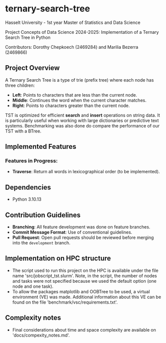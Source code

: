 # ternary-search-tree
Hasselt University - 1st year Master of Statistics and Data Science

Project Concepts of Data Science 2024-2025: Implementation of a Ternary Search Tree in Python

Contributors: Dorothy Chepkoech (2469284) and Marilia Bezerra (2469866)

## Project Overview
A Ternary Search Tree is a type of trie (prefix tree) where each node has three children:
- **Left**: Points to characters that are less than the current node.
- **Middle**: Continues the word when the current character matches.
- **Right**: Points to characters greater than the current node.

TST is optimized for efficient **search** and **insert** operations on string data. It is particularly useful when working with large dictionaries or predictive text systems. Benchmarking was also done do compare the performance of our TST with a BTree. 

## Implemented Features

###  Features in Progress:
- **Traverse**: Return all words in lexicographical order (to be implemented).

## Dependencies
- Python 3.10.13

## Contribution Guidelines
- **Branching**: All feature development was done on feature branches.
- **Commit Message Format**: Use of conventional guidelines.
- **Pull Request**: Open pull requests should be reviewed before merging into the `development` branch.

## Implementation on HPC structure
- The script used to run this project on the HPC is available under the file name 'src/jobscript_tst.slurm'. Note, in the script, the number of nodes and tasks were not specified because we used the default option (one node and one task). 
- To allow the packages matplotlib and OOBTree to be used, a virtual environment (VE) was made. Additional information about this VE can be found on the file 'benchmark/vsc/requirements.txt'.

## Complexity notes 
- Final considerations about time and space complexity are available on 'docs/compexity_notes.md'. 
